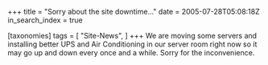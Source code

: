 +++
title = "Sorry about the site downtime..."
date = 2005-07-28T05:08:18Z
in_search_index = true

[taxonomies]
tags = [
"Site-News",
]
+++
We are moving some servers and installing better UPS and Air Conditioning in our server room right now so it may go up and down every once and a while. Sorry for the inconvenience.
